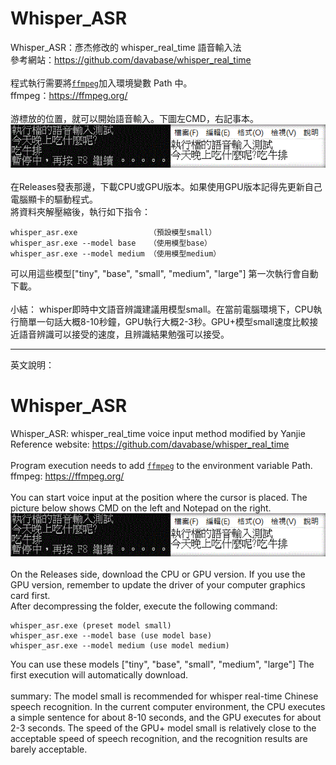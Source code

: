 # Whisper_ASR
Whisper_ASR：彥杰修改的 whisper_real_time 語音輸入法<br>
參考網站：<https://github.com/davabase/whisper_real_time>
<br><br>
程式執行需要將[`ffmpeg`](https://ffmpeg.org/)加入環境變數 Path 中。<br>
ffmpeg：<https://ffmpeg.org/>
<br><br>
游標放的位置，就可以開始語音輸入。下圖左CMD，右記事本。
![Demo gif](demo.gif)
<br><br>
在Releases發表那邊，下載CPU或GPU版本。如果使用GPU版本記得先更新自己電腦顯卡的驅動程式。
<br>
將資料夾解壓縮後，執行如下指令：
```
whisper_asr.exe                （預設模型small）
whisper_asr.exe --model base   （使用模型base）
whisper_asr.exe --model medium （使用模型medium）
```
可以用這些模型["tiny", "base", "small", "medium", "large"]
第一次執行會自動下載。
<br><br>
小結：
whisper即時中文語音辨識建議用模型small。在當前電腦環境下，CPU執行簡單一句話大概8-10秒鐘，GPU執行大概2-3秒。GPU+模型small速度比較接近語音辨識可以接受的速度，且辨識結果勉强可以接受。


----

英文說明：

# Whisper_ASR
Whisper_ASR: whisper_real_time voice input method modified by Yanjie<br>
Reference website: <https://github.com/davabase/whisper_real_time>
<br><br>
Program execution needs to add [`ffmpeg`](https://ffmpeg.org/) to the environment variable Path. <br>
ffmpeg: <https://ffmpeg.org/>
<br><br>
You can start voice input at the position where the cursor is placed. The picture below shows CMD on the left and Notepad on the right.
![Demo gif](demo.gif)
<br><br>
On the Releases side, download the CPU or GPU version. If you use the GPU version, remember to update the driver of your computer graphics card first.
<br>
After decompressing the folder, execute the following command:
```
whisper_asr.exe (preset model small)
whisper_asr.exe --model base (use model base)
whisper_asr.exe --model medium (use model medium)
```
You can use these models ["tiny", "base", "small", "medium", "large"]
The first execution will automatically download.
<br><br>
summary:
The model small is recommended for whisper real-time Chinese speech recognition. In the current computer environment, the CPU executes a simple sentence for about 8-10 seconds, and the GPU executes for about 2-3 seconds. The speed of the GPU+ model small is relatively close to the acceptable speed of speech recognition, and the recognition results are barely acceptable.